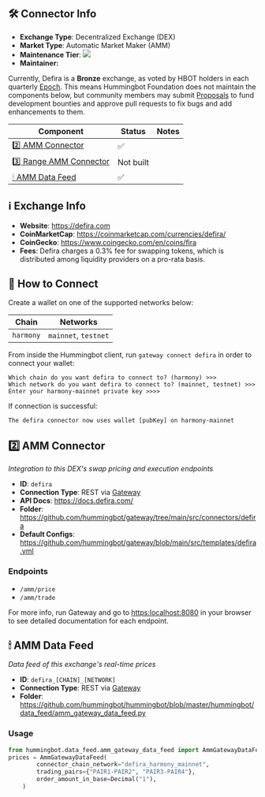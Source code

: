 ## 🛠 Connector Info

- **Exchange Type**: Decentralized Exchange (DEX)
- **Market Type**: Automatic Market Maker (AMM)
- **Maintenance Tier**: ![](https://img.shields.io/static/v1?label=Hummingbot&message=BRONZE&color=green)
- **Maintainer:** 

Currently, Defira is a **Bronze** exchange, as voted by HBOT holders in each quarterly [Epoch](/governance/epochs). This means Hummingbot Foundation does not maintain the components below, but community members may submit [Proposals](/governance/proposals) to fund development bounties and approve pull requests to fix bugs and add enhancements to them.

| Component | Status | Notes | 
| --------- | ------ | ----- |
| [2️⃣ AMM Connector](#2-amm-connector) | ✅ |
| [3️⃣ Range AMM Connector](#3-range-amm-connector) | Not built |
| [🕯 AMM Data Feed](#amm-data-feed) | ✅ |

## ℹ️ Exchange Info

- **Website**: <https://defira.com>
- **CoinMarketCap**: <https://coinmarketcap.com/currencies/defira/>
- **CoinGecko**: <https://www.coingecko.com/en/coins/fira>
- **Fees**: Defira charges a 0.3% fee for swapping tokens, which is distributed among liquidity providers on a pro-rata basis.

## 🔑 How to Connect

Create a wallet on one of the supported networks below:

| Chain | Networks | 
| ----- | -------- |
| `harmony` | `mainnet`, `testnet` 

From inside the Hummingbot client, run `gateway connect defira` in order to connect your wallet:
 
```
Which chain do you want defira to connect to? (harmony) >>>
Which network do you want defira to connect to? (mainnet, testnet) >>>
Enter your harmony-mainnet private key >>>>
```

If connection is successful:

```
The defira connector now uses wallet [pubKey] on harmony-mainnet
```

## 2️⃣ AMM Connector
*Integration to this DEX's swap pricing and execution endpoints*

- **ID**: `defira`
- **Connection Type**: REST via [Gateway](/gateway)
- **API Docs**: <https://docs.defira.com/>
- **Folder**: <https://github.com/hummingbot/gateway/tree/main/src/connectors/defira>
- **Default Configs**: <https://github.com/hummingbot/gateway/blob/main/src/templates/defira.yml>

### Endpoints

- `/amm/price`
- `/amm/trade`


For more info, run Gateway and go to <https:localhost:8080> in your browser to see detailed documentation for each endpoint.

## 🕯 AMM Data Feed
*Data feed of this exchange's real-time prices*

- **ID**: `defira_[CHAIN]_[NETWORK]`
- **Connection Type**: REST via [Gateway](/gateway)
- **Folder**: <https://github.com/hummingbot/hummingbot/blob/master/hummingbot/data_feed/amm_gateway_data_feed.py>

### Usage

```python
from hummingbot.data_feed.amm_gateway_data_feed import AmmGatewayDataFeed
prices = AmmGatewayDataFeed(
        connector_chain_network="defira_harmony_mainnet",
        trading_pairs={"PAIR1-PAIR2", "PAIR3-PAIR4"},
        order_amount_in_base=Decimal("1"),
    )
```
